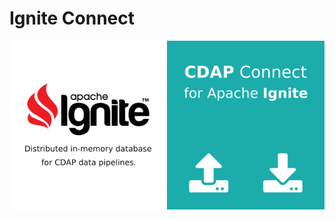 
# Ignite Connect

<p align="center">
  <img src="https://github.com/predictiveworks/cdap-connect/blob/main/images/ignite-connect.png" width="600" alt="Ignite-Connect">
</p>
